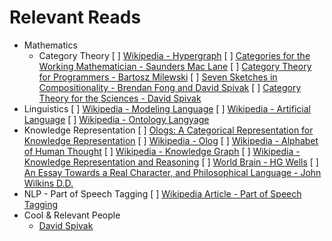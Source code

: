 # Relevant Reads

* Mathematics
  * Category Theory
    [ ] [Wikipedia - Hypergraph](https://en.wikipedia.org/wiki/Hypergraph)
    [ ] [Categories for the Working Mathematician - Saunders Mac Lane](https://link.springer.com/book/10.1007/978-1-4757-4721-8)
    [ ] [Category Theory for Programmers - Bartosz Milewski](https://bartoszmilewski.com/2014/10/28/category-theory-for-programmers-the-preface/)
    [ ] [Seven Sketches in Compositionality - Brendan Fong and David Spivak](https://math.mit.edu/~dspivak/teaching/sp18/7Sketches.pdf)
    [ ] [Category Theory for the Sciences - David Spivak](https://mitpress.mit.edu/books/category-theory-sciences)
* Linguistics
  [ ] [Wikipedia - Modeling Language](https://en.wikipedia.org/wiki/Modeling_language)
  [ ] [Wikipedia - Artificial Language](https://en.wikipedia.org/wiki/Artificial_language)
  [ ] [Wikipedia - Ontology Langyage](https://en.wikipedia.org/wiki/Ontology_language)
* Knowledge Representation
  [ ] [Ologs: A Categorical Representation for Knowledge Representation](https://math.mit.edu/~dspivak/informatics/olog.pdf)
  [ ] [Wikipedia - Olog](https://en.wikipedia.org/wiki/Olog)
  [ ] [Wikipedia - Alphabet of Human Thought](https://en.wikipedia.org/wiki/Alphabet_of_human_thought)
  [ ] [Wikipedia - Knowledge Graph](https://en.wikipedia.org/wiki/Knowledge_graph)
  [ ] [Wikipedia - Knowledge Representation and Reasoning](https://en.wikipedia.org/wiki/Knowledge_representation_and_reasoning)
  [ ] [World Brain - HG Wells](https://mitpress.mit.edu/books/world-brain)
  [ ] [An Essay Towards a Real Character, and Philosophical Language - John Wilkins D.D.](https://quod.lib.umich.edu/e/eebo/A66045.0001.001?rgn=main;view=fulltext)
* NLP - Part of Speech Tagging
  [ ] [Wikipedia Article - Part of Speech Tagging](https://en.wikipedia.org/wiki/Part-of-speech_tagging)
* Cool & Relevant People
  * [David Spivak](https://math.mit.edu/~dspivak/)